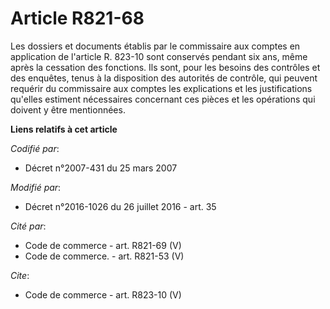 # Article R821-68

Les dossiers et documents établis par le commissaire aux comptes en application de l'article R. 823-10 sont conservés pendant
six ans, même après la cessation des fonctions. Ils sont, pour les besoins des contrôles et des enquêtes, tenus à la
disposition des autorités de contrôle, qui peuvent requérir du commissaire aux comptes les explications et les justifications
qu'elles estiment nécessaires concernant ces pièces et les opérations qui doivent y être mentionnées.

**Liens relatifs à cet article**

_Codifié par_:

  - Décret n°2007-431 du 25 mars 2007

_Modifié par_:

  - Décret n°2016-1026 du 26 juillet 2016 - art. 35

_Cité par_:

  - Code de commerce - art. R821-69 (V)
  - Code de commerce. - art. R821-53 (V)

_Cite_:

  - Code de commerce - art. R823-10 (V)
